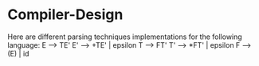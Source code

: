 # Compiler-Design

Here are different parsing techniques implementations for the following language:
E --> TE'
E' --> +TE' | epsilon
T --> FT'
T' --> *FT' | epsilon
F --> (E) | id
